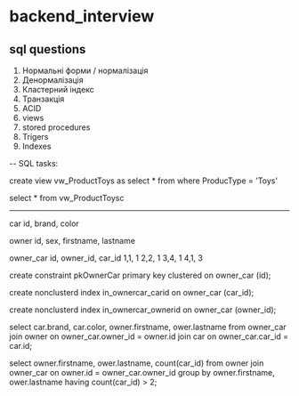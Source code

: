 # backend_interview
## sql questions
1) Нормальні форми / нормалізація
2) Денормалізація
3) Кластерний індекс
4) Транзакція
5) ACID
6) views
7) stored procedures
8) Trigers
9) Indexes
    
-- SQL tasks:

create view vw_ProductToys as
	select * from where ProducType = 'Toys'
  
select * from vw_ProductToysc

----------------------------------------------------------------------------------
car
id, brand, color

owner
id, sex, firstname, lastname

owner_car
id, owner_id, car_id
1,1, 1
2,2, 1
3,4, 1
4,1, 3

create constraint pkOwnerCar primary key clustered on owner_car (id);

create nonclusterd index in_ownercar_carid on owner_car (car_id);

create nonclusterd index in_ownercar_ownerid on owner_car (owner_id);

select car.brand, car.color, owner.firstname, ower.lastname
from owner_car 
	join owner on owner_car.owner_id = owner.id 
  	join car on owner_car.car_id = car.id;
  
select owner.firstname, ower.lastname, count(car_id)
from owner
	join owner_car on owner.id = owner_car.owner_id
group by owner.firstname, ower.lastname
having count(car_id) > 2;
